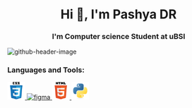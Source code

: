 <h1 align="center">Hi 👋, I'm Pashya DR</h1>
<h3 align="center">I'm Computer science Student at uBSI</h3>

![github-header-image](https://media2.giphy.com/media/v1.Y2lkPTc5MGI3NjExY21jZDl1MTVmbXk5MXRuN3BxN210bWx2eDhlNWg2YTBjNHF6MWhyOCZlcD12MV9pbnRlcm5hbF9naWZfYnlfaWQmY3Q9Zw/12yMg2IFifCT1C/giphy.gif)

<h3 align="left">Languages and Tools:</h3>
<p align="left"> <a href="https://www.w3schools.com/css/" target="_blank" rel="noreferrer"> <img src="https://raw.githubusercontent.com/devicons/devicon/master/icons/css3/css3-original-wordmark.svg" alt="css3" width="40" height="40"/> </a> <a href="https://www.figma.com/" target="_blank" rel="noreferrer"> <img src="https://www.vectorlogo.zone/logos/figma/figma-icon.svg" alt="figma" width="40" height="40"/> </a> <a href="https://www.w3.org/html/" target="_blank" rel="noreferrer"> <img src="https://raw.githubusercontent.com/devicons/devicon/master/icons/html5/html5-original-wordmark.svg" alt="html5" width="40" height="40"/> </a> <a href="https://www.python.org" target="_blank" rel="noreferrer"> <img src="https://raw.githubusercontent.com/devicons/devicon/master/icons/python/python-original.svg" alt="python" width="40" height="40"/> </a> </p>
